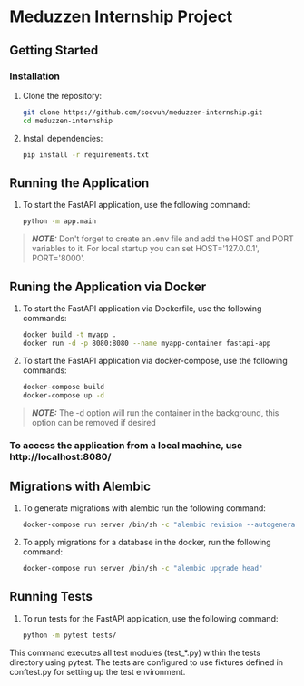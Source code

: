 # Meduzzen Internship Project

## Getting Started

### Installation

1. Clone the repository:

   ```bash
   git clone https://github.com/soovuh/meduzzen-internship.git
   cd meduzzen-internship
   ```
2. Install dependencies:

   ```bash
   pip install -r requirements.txt
   ```

## Running the Application
1. To start the FastAPI application, use the following command:

    ```bash
    python -m app.main
    ```

> **_NOTE:_**  Don't forget to create an .env file and add  the HOST and PORT variables to  it. For local startup you can set HOST='127.0.0.1', PORT='8000'.

## Runing the Application via Docker
1. To start the FastAPI application via Dockerfile, use the following commands:

    ```bash
    docker build -t myapp .
    docker run -d -p 8080:8080 --name myapp-container fastapi-app
    ```

2. To start the FastAPI application via docker-compose, use the following commands:

    ```bash
    docker-compose build
    docker-compose up -d
    ```
> **_NOTE:_**  The -d option will run the container in the background, this option can be removed if desired

### To access the application from a local machine, use http://localhost:8080/

## Migrations with Alembic
1. To generate migrations with alembic run the following command:

    ```bash
    docker-compose run server /bin/sh -c "alembic revision --autogenerate -m "<migration_name>""
    ```
2. To apply migrations for a database in the docker, run the following command:

    ```bash
    docker-compose run server /bin/sh -c "alembic upgrade head"
    ```

## Running Tests
1. To run tests for the FastAPI application, use the following command:

    ```bash
    python -m pytest tests/
    ```
    
This command executes all test modules (test_*.py) within the tests directory using pytest. The tests are configured to use fixtures defined in conftest.py for setting up the test environment.